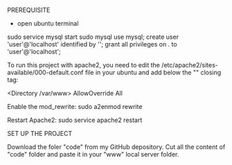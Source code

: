 PREREQUISITE

- open ubuntu terminal

sudo service mysql start
sudo mysql
use mysql;
create user 'user'@'localhost' identified by '';
grant all privileges on *.* to 'user'@'localhost';

To run this project with apache2, you need to edit the /etc/apache2/sites-available/000-default.conf file in your ubuntu and add below the "</VirtualHost>" closing tag:

<Directory /var/www>
        AllowOverride All
</Directory>

Enable the mod_rewrite:
sudo a2enmod rewrite

Restart Apache2:
sudo service apache2 restart



SET UP THE PROJECT

Download the foler "code" from my GitHub depository. Cut all the content of "code" folder and paste it in your "www" local server folder.

